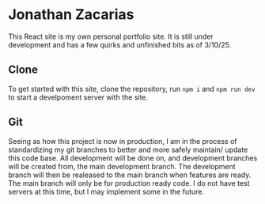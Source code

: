 # Jonathan Zacarias

This React site is my own personal portfolio site. It is still under development and has a few quirks and unfinished bits as of 3/10/25.

## Clone
To get started with this site, clone the repository, run ```npm i``` and ```npm run dev``` to start a develpoment server with the site.

## Git
Seeing as how this project is now in production, I am in the process of standardizing my git branches to better and more safely maintain/ update this code base. All development will be done on, and development branches will be created from, the main development branch. The development branch will then be realeased to the main branch when features are ready. The main branch will only be for production ready code. I do not have test servers at this time, but I may implement some in the future.
